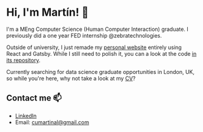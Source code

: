 # Hi, I'm Martín! 👋

I'm a MEng Computer Science (Human Computer Interaction) graduate. I previously did a one year FED internship @zebratechnologies.

Outside of university, I just remade my [personal website](https://cumartinal.com) entirely using React and Gatsby. While I still need to polish it, you can a look at the code [in its repository](https://github.com/cumartinal/personal-website).

Currently searching for data science graduate opportunities in London, UK, so while you're here, why not take a look at my [CV](https://cumartinal.com/static/CV_Martin_Cuesta_Allende-0359ed3875dc74ae542d41fdf053ba32.pdf)?

## Contact me 📫

- [LinkedIn](https://www.linkedin.com/in/cumartinal/)
- Email: cumartinal@gmail.com
